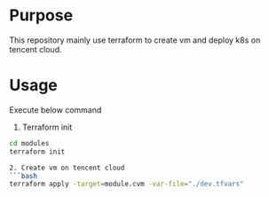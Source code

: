 # Purpose
This repository mainly use terraform to create vm and deploy k8s on tencent cloud.

# Usage
Execute below command
1. Terraform init
```bash
cd modules
terraform init

2. Create vm on tencent cloud
```bash
terraform apply -target=module.cvm -var-file="./dev.tfvars"